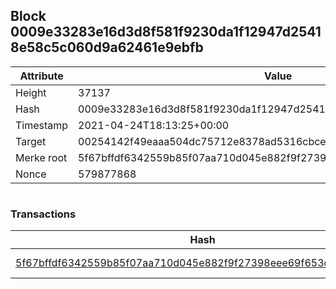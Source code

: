 ## Block 0009e33283e16d3d8f581f9230da1f12947d25418e58c5c060d9a62461e9ebfb

Attribute | Value
--- | ---
Height | 37137
Hash | 0009e33283e16d3d8f581f9230da1f12947d25418e58c5c060d9a62461e9ebfb
Timestamp | 2021-04-24T18:13:25+00:00
Target | 00254142f49eaaa504dc75712e8378ad5316cbcead634704b3734b6271167cc4
Merke root | 5f67bffdf6342559b85f07aa710d045e882f9f27398eee69f653d4f5cffba5e6
Nonce | 579877868

```

```

### Transactions

Hash | Amount
--- | ---
[5f67bffdf6342559b85f07aa710d045e882f9f27398eee69f653d4f5cffba5e6](5f67bffdf6342559b85f07aa710d045e882f9f27398eee69f653d4f5cffba5e6.md) | 10.00000000 SKEPTI 
